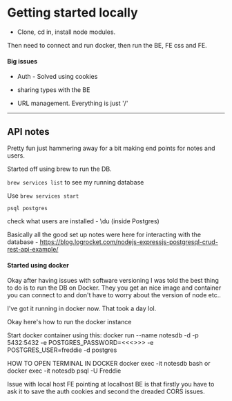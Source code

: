 # Getting started locally

- Clone, cd in, install node modules.

Then need to connect and run docker, then run the BE, FE css and FE.


#### Big issues

- Auth - Solved using cookies

- sharing types with the BE
  
- URL management. Everything is just '/'


---

## API notes

Pretty fun just hammering away for a bit making end points for notes and users.

Started off using brew to run the DB.

`brew services list` to see my running database

Use `brew services start` 

`psql postgres`

check what users are installed - \du (inside Postgres)

Basically all the good set up notes were here for interacting with the database - https://blog.logrocket.com/nodejs-expressjs-postgresql-crud-rest-api-example/

#### Started using docker

Okay after having issues with software versioning I was told the best thing to do is to run the DB on Docker. They you get an nice image and container you can connect to and don't have to worry about the version of node etc..

I've got it running in docker now. That took a day lol.

Okay here's how to run the docker instance

Start docker container using this:
docker run --name notesdb -d -p 5432:5432 -e POSTGRES_PASSWORD=<<<>>> -e POSTGRES_USER=freddie -d postgres

HOW TO OPEN TERMINAL IN DOCKER
docker exec -it notesdb bash or
docker exec -it notesdb psql -U Freddie

Issue with local host FE pointing at localhost BE is that firstly you have to ask it to save the auth cookies and second the dreaded CORS issues. 

